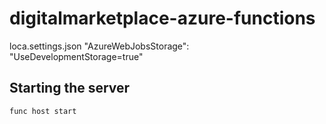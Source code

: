 # digitalmarketplace-azure-functions

loca.settings.json
"AzureWebJobsStorage": "UseDevelopmentStorage=true"

## Starting the server
`func host start`